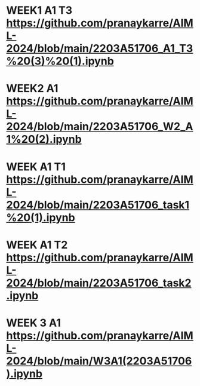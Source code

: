 # WEEK1 A1 T3 https://github.com/pranaykarre/AIML-2024/blob/main/2203A51706_A1_T3%20(3)%20(1).ipynb
# WEEK2 A1  https://github.com/pranaykarre/AIML-2024/blob/main/2203A51706_W2_A1%20(2).ipynb
# WEEK A1 T1 https://github.com/pranaykarre/AIML-2024/blob/main/2203A51706_task1%20(1).ipynb
# WEEK A1 T2 https://github.com/pranaykarre/AIML-2024/blob/main/2203A51706_task2.ipynb
# WEEK 3 A1 https://github.com/pranaykarre/AIML-2024/blob/main/W3A1(2203A51706).ipynb

